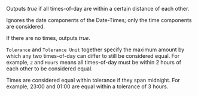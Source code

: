 Outputs *true* if all times-of-day are within a certain distance of each other.

Ignores the date components of the Date-Times; only the time components are considered.

If there are no times, outputs *true*.

`Tolerance` and `Tolerance Unit` together specify the maximum amount by which any two times-of-day can differ to still be considered equal.  For example, `2` and `Hours` means all times-of-day must be within 2 hours of each other to be considered equal.

Times are considered equal within tolerance if they span midnight.  For example, 23:00 and 01:00 are equal within a tolerance of 3 hours.
